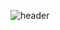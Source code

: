 ![header](https://capsule-render.vercel.app/api?type=slice&color=auto&height=200&section=header&text=capsule%20render&fontSize=90)
